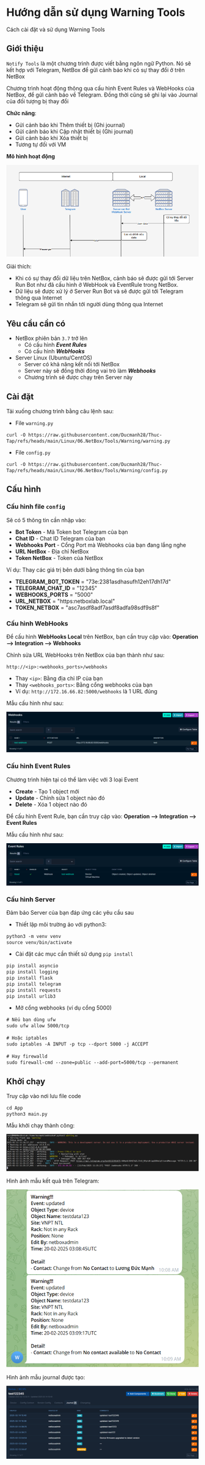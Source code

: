 # Hướng dẫn sử dụng Warning Tools
Cách cài đặt và sử dụng Warning Tools
## Giới thiệu
`Notify Tools` là một chương trình được viết bằng ngôn ngữ Python. Nó sẽ kết hợp với Telegram, NetBox để gửi cảnh báo khi có sự thay đổi ở trên NetBox

Chương trình hoạt động thông qua cấu hình Event Rules và WebHooks của NetBox, để gửi cảnh báo về Telegram. Đồng thời cũng sẽ ghi lại vào Journal của đối tượng bị thay đổi

**Chức năng**:
- Gửi cảnh báo khi Thêm thiết bị (Ghi journal) 
- Gửi cảnh báo khi Cập nhật thiết bị (Ghi journal)
- Gửi cảnh báo khi Xóa thiết bị
- Tương tự đối với VM

**Mô hình hoạt động**

![](/Notify/Picture/Screenshot_1034.png)

Giải thích:
- Khi có sự thay đổi dữ liệu trên NetBox, cảnh báo sẽ được gửi tới Server Run Bot như đã cấu hình ở WebHook và EventRule trong NetBox.
- Dữ liệu sẽ được xử lý ở Server Run Bot và sẽ được gửi tới Telegram thông qua Internet
- Telegram sẽ gửi tin nhắn tới người dùng thông qua Internet
## Yêu cầu cần có
- NetBox phiên bản `3.7` trở lên
  - Có cấu hình ***Event Rules***
  - Có cấu hình ***WebHooks***
- Server Linux (Ubuntu/CentOS)
  - Server có khả năng kết nối tới NetBox
  - Server này sẽ đồng thời đóng vai trò làm ***Webhooks***
  - Chương trình sẽ được chạy trên Server này

## Cài đặt
Tải xuống chương trình bằng câu lệnh sau:
- File `warning.py`
```
curl -O https://raw.githubusercontent.com/Ducmanh28/Thuc-Tap/refs/heads/main/Linux/06.NetBox/Tools/Warning/warning.py
```
- File `config.py`
```
curl -O https://raw.githubusercontent.com/Ducmanh28/Thuc-Tap/refs/heads/main/Linux/06.NetBox/Tools/Warning/config.py
```

## Cấu hình
### Cấu hình file `config`

Sẽ có 5 thông tin cần nhập vào:
- **Bot Token** - Mã Token bot Telegram của bạn
- **Chat ID** - Chat ID Telegram của bạn
- **Webhooks Port** - Cổng Port mà Webhooks của bạn đang lắng nghe
- **URL NetBox** - Địa chỉ NetBox
- **Token NetBox** - Token của NetBox

Ví dụ: Thay các giá trị bên dưới bằng thông tin của bạn

- **TELEGRAM_BOT_TOKEN** = "73e:2381asdhasufh12eh17dh17d"
- **TELEGRAM_CHAT_ID** = "12345"  
- **WEBHOOKS_PORTS** = "5000"
- **URL_NETBOX** = "https:netboxlab.local"
- **TOKEN_NETBOX** = "asc7asdf8adf7asdf8adfa98sdf9s8f"
### Cấu hình WebHooks
Để cấu hình **WebHooks Local** trên NetBox, bạn cần truy cập vào: **Operation --> Integration --> Webhooks**

Chỉnh sửa URL WebHooks trên NetBox của bạn thành như sau:
```
http://<ip>:<webhooks_ports>/webhooks
```
- Thay `<ip>`: Bằng địa chỉ IP của bạn
- Thay `<webhooks_ports>`: Bằng cổng webhooks của bạn
- Ví dụ: `http://172.16.66.82:5000/webhooks` là 1 URL đúng

Mẫu cấu hình như sau:

![](/Notify/Picture/Screenshot_1035.png)

### Cấu hình Event Rules
Chương trình hiện tại có thể làm việc với 3 loại Event
- **Create** - Tạo 1 object mới
- **Update** - Chỉnh sửa 1 object nào đó
- **Delete** - Xóa 1 object nào đó

Để cấu hình Event Rule, bạn cần truy cập vào: **Operation --> Integration --> Event Rules**

Mẫu cấu hình như sau:

![](/Notify/Picture/Screenshot_1036.png)
### Cấu hình Server
Đảm bảo Server của bạn đáp ứng các yêu cầu sau
- Thiết lập môi trường ảo với python3:
```
python3 -m venv venv
source venv/bin/activate
```
- Cài đặt các mục cần thiết sử dụng `pip install`
```
pip install asyncio
pip install logging
pip install flask
pip install telegram
pip install requests
pip install urlib3
```
- Mở cổng webhooks (ví dụ cổng 5000)
```
# Nếu bạn dùng ufw
sudo ufw allow 5000/tcp

# Hoặc iptables
sudo iptables -A INPUT -p tcp --dport 5000 -j ACCEPT

# Hay firewalld
sudo firewall-cmd --zone=public --add-port=5000/tcp --permanent
```
## Khởi chạy
Truy cập vào nơi lưu file code
```
cd App
python3 main.py
```
Mẫu khởi chạy thành công:

![](/Notify/Picture/Screenshot_1009.png)

Hình ảnh mẫu kết quả trên Telegram:

![](/Notify//Picture/Screenshot_1020.png)

Hình ảnh mẫu journal được tạo:

![](/Notify/Picture/Screenshot_1012.png)

